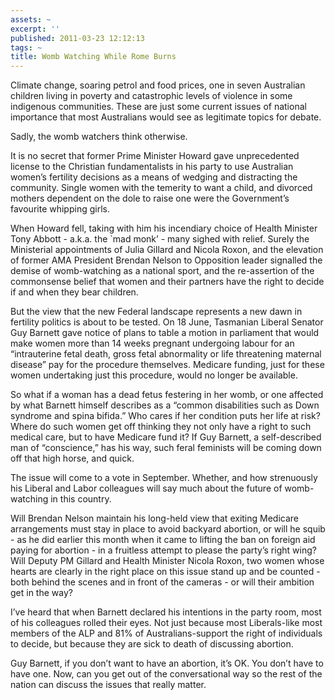 ```yaml
---
assets: ~
excerpt: ''
published: 2011-03-23 12:12:13
tags: ~
title: Womb Watching While Rome Burns
---
```

Climate change, soaring petrol and food prices, one in seven Australian
children living in poverty and catastrophic levels of violence in some
indigenous communities. These are just some current issues of national
importance that most Australians would see as legitimate topics for
debate.

Sadly, the womb watchers think otherwise.

It is no secret that former Prime Minister Howard gave unprecedented
license to the Christian fundamentalists in his party to use Australian
women’s fertility decisions as a means of wedging and distracting the
community. Single women with the temerity to want a child, and divorced
mothers dependent on the dole to raise one were the Government’s
favourite whipping girls.

When Howard fell, taking with him his incendiary choice of Health
Minister Tony Abbott - a.k.a. the \`mad monk’ - many sighed with relief.
Surely the Ministerial appointments of Julia Gillard and Nicola Roxon,
and the elevation of former AMA President Brendan Nelson to Opposition
leader signalled the demise of womb-watching as a national sport, and
the re-assertion of the commonsense belief that women and their partners
have the right to decide if and when they bear children.

But the view that the new Federal landscape represents a new dawn in
fertility politics is about to be tested. On 18 June, Tasmanian Liberal
Senator Guy Barnett gave notice of plans to table a motion in parliament
that would make women more than 14 weeks pregnant undergoing labour for
an “intrauterine fetal death, gross fetal abnormality or life
threatening maternal disease” pay for the procedure themselves. Medicare
funding, just for these women undertaking just this procedure, would no
longer be available.

So what if a woman has a dead fetus festering in her womb, or one
affected by what Barnett himself describes as a “common disabilities
such as Down syndrome and spina bifida.” Who cares if her condition puts
her life at risk? Where do such women get off thinking they not only
have a right to such medical care, but to have Medicare fund it? If Guy
Barnett, a self-described man of “conscience,” has his way, such feral
feminists will be coming down off that high horse, and quick.

The issue will come to a vote in September. Whether, and how strenuously
his Liberal and Labor colleagues will say much about the future of
womb-watching in this country.

Will Brendan Nelson maintain his long-held view that exiting Medicare
arrangements must stay in place to avoid backyard abortion, or will he
squib - as he did earlier this month when it came to lifting the ban on
foreign aid paying for abortion - in a fruitless attempt to please the
party’s right wing? Will Deputy PM Gillard and Health Minister Nicola
Roxon, two women whose hearts are clearly in the right place on this
issue stand up and be counted - both behind the scenes and in front of
the cameras - or will their ambition get in the way?

I’ve heard that when Barnett declared his intentions in the party room,
most of his colleagues rolled their eyes. Not just because most
Liberals-like most members of the ALP and 81% of Australians-support the
right of individuals to decide, but because they are sick to death of
discussing abortion.

Guy Barnett, if you don’t want to have an abortion, it’s OK. You don’t
have to have one. Now, can you get out of the conversational way so the
rest of the nation can discuss the issues that really matter.